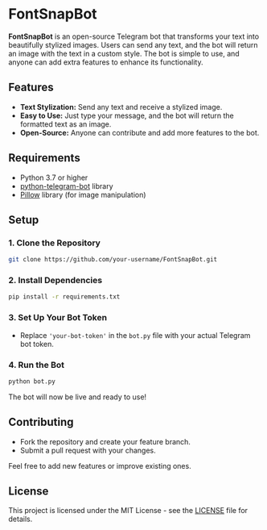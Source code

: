 # FontSnapBot

**FontSnapBot** is an open-source Telegram bot that transforms your text into beautifully stylized images. Users can send any text, and the bot will return an image with the text in a custom style. The bot is simple to use, and anyone can add extra features to enhance its functionality.

## Features
- **Text Stylization:** Send any text and receive a stylized image.
- **Easy to Use:** Just type your message, and the bot will return the formatted text as an image.
- **Open-Source:** Anyone can contribute and add more features to the bot.

## Requirements
- Python 3.7 or higher
- [python-telegram-bot](https://pypi.org/project/python-telegram-bot/) library
- [Pillow](https://pypi.org/project/Pillow/) library (for image manipulation)

## Setup

### 1. Clone the Repository
```bash
git clone https://github.com/your-username/FontSnapBot.git
```

### 2. Install Dependencies
```bash
pip install -r requirements.txt
```

### 3. Set Up Your Bot Token
- Replace `'your-bot-token'` in the `bot.py` file with your actual Telegram bot token.

### 4. Run the Bot
```bash
python bot.py
```

The bot will now be live and ready to use!

## Contributing
- Fork the repository and create your feature branch.
- Submit a pull request with your changes.

Feel free to add new features or improve existing ones.

## License
This project is licensed under the MIT License - see the [LICENSE](LICENSE) file for details.
